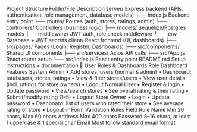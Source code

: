 Project Structure Folder/File Description server/ Express backend (APIs, authentication, role management, database models) ├── index.js Backend entry point ├── routes/ Routes (auth, stores, ratings, admin) ├── controllers/ Controllers (business logic) ├── models/ Sequelize/Postgres models ├── middleware/ JWT auth, role check middleware └── .env Database + JWT secrets client/ React frontend (UI, dashboards) ├── src/pages/ Pages (Login, Register, Dashboards) ├── src/components/ Shared UI components ├── src/services/ Axios API calls ├── src/App.js React router setup └── src/index.js React entry point README.md Setup instructions + documentation 👤 User Roles & Dashboards Role Dashboard Features System Admin • Add stores, users (normal & admin) • Dashboard: total users, stores, ratings • View & filter stores/users • View user details (incl. ratings for store owners) • Logout Normal User • Register & login • Update password • View/search stores • See overall rating & their rating • Submit/modify rating (1–5) • Logout Store Owner • Login • Update password • Dashboard: list of users who rated their store • See average rating of store • Logout ✅ Form Validation Rules Field Rule Name Min 20 chars, Max 60 chars Address Max 400 chars Password 8–16 chars, at least 1 uppercase & 1 special char Email Must follow standard email format
